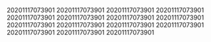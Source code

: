 20201117073901
20201117073901
20201117073901
20201117073901
20201117073901
20201117073901
20201117073901
20201117073901
20201117073901
20201117073901
20201117073901
20201117073901
20201117073901
20201117073901
20201117073901
